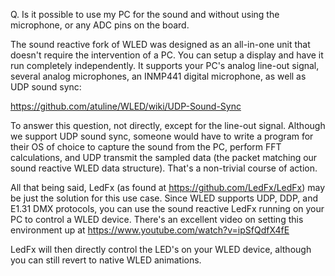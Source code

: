 Q. Is it possible to use my PC for the sound and without using the microphone, or any ADC pins on the board.


The sound reactive fork of WLED was designed as an all-in-one unit that doesn't require the intervention of a PC. You can setup a display and have it run completely independently. It supports your PC's analog line-out signal, several analog microphones, an INMP441 digital microphone, as well as UDP sound sync:

https://github.com/atuline/WLED/wiki/UDP-Sound-Sync

To answer this question, not directly, except for the line-out signal. Although we support UDP sound sync, someone would have to write a program for their OS of choice to capture the sound from the PC, perform FFT calculations, and UDP transmit the sampled data (the packet matching our sound reactive WLED data structure). That's a non-trivial course of action.

All that being said, LedFx (as found at https://github.com/LedFx/LedFx) may be just the solution for this use case. Since WLED supports UDP, DDP, and E1.31 DMX protocols, you can use the sound reactive LedFx running on your PC to control a WLED device. There's an excellent video on setting this environment up at https://www.youtube.com/watch?v=ipSfQdfX4fE

LedFx will then directly control the LED's on your WLED device, although you can still revert to native WLED animations.